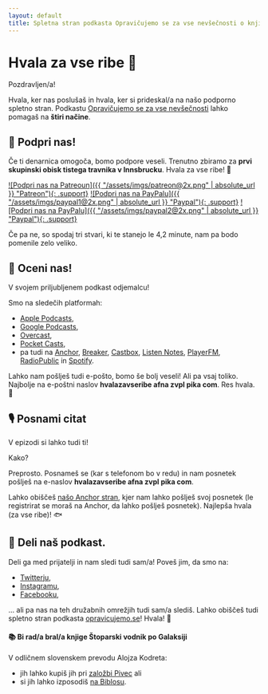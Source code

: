 ```yaml
---
layout: default
title: Spletna stran podkasta Opravičujemo se za vse nevšečnosti o knjigi Štoparski vodnik po Galaksiji, ki jo je napisal Douglas Adams.
---
```


# Hvala za vse ribe 🐬

Pozdravljen/a!

Hvala, ker nas poslušaš in hvala, ker si prideskal/a na našo podporno spletno stran. Podkastu [Opravičujemo se za vse nevšečnosti](https://anchor.fm/opravicujemose) lahko pomagaš na **štiri načine**.

## 💸 Podpri nas!

Če ti denarnica omogoča, bomo podpore veseli. Trenutno zbiramo za **prvi skupinski obisk tistega travnika v Innsbrucku**. Hvala za vse ribe! 🐬

[![Podpri nas na Patreoun]({{ "/assets/imgs/patreon@2x.png" | absolute_url }} "Patreon"){: .support}](https://www.patreon.com/opravicujemose)
[![Podpri nas na PayPalu]({{ "/assets/imgs/paypal1@2x.png" | absolute_url }} "Paypal"){: .support}](https://www.paypal.com/cgi-bin/webscr?cmd=_s-xclick&hosted_button_id=NQ7EA2VV6LNWA&source=url)
[![Podpri nas na PayPalu]({{ "/assets/imgs/paypal2@2x.png" | absolute_url }} "Paypal"){: .support}](https://www.paypal.com/cgi-bin/webscr?cmd=_s-xclick&hosted_button_id=BY6KSC9SGDGQA&source=url)

Če pa ne, so spodaj tri stvari, ki te stanejo le 4,2 minute, nam pa bodo pomenile zelo veliko.

## 🤩 Oceni nas!

V svojem priljubljenem podkast odjemalcu!

Smo na sledečih platformah:
- [Apple Podcasts](https://podcasts.apple.com/si/podcast/opravi%C4%8Dujemo-se-za-vse-nev%C5%A1e%C4%8Dnosti/id1514750013),
- [Google Podcasts](https://podcasts.google.com/?feed=aHR0cHM6Ly9hbmNob3IuZm0vcy8yMmI1YTUwMC9wb2RjYXN0L3Jzcw), 
- [Overcast](https://overcast.fm/p1800312-cfXucP), 
- [Pocket Casts](https://pca.st/zqlh1e4s),
- pa tudi na [Anchor](https://anchor.fm/opravicujemose), [Breaker](https://www.breaker.audio/opravicujemo-se-za-vse-nevsecnosti), [Castbox](https://castbox.fm/channel/id2911541), [Listen Notes](https://www.listennotes.com/podcasts/opravi%C4%8Dujemo-se-za-vse-nev%C5%A1e%C4%8Dnosti-zvo%C4%8Dna-eO4sjykRKMo/),  [PlayerFM](https://player.fm/series/opravicujemo-se-za-vse-nevsecnosti), [RadioPublic](https://radiopublic.com/opraviujemo-se-za-vse-nevenosti-GEPV71) in [Spotify](https://open.spotify.com/show/6bYBLlFmu4lXZMuyzk9LOK?si=AZb30K9XQlO6QhsroUELFw).

Lahko nam pošlješ tudi e-pošto, bomo še bolj veseli! Ali pa vsaj toliko. Najbolje na e-poštni naslov **hvalazavseribe afna zvpl pika com**. Res hvala. 🙏

## 🎙 Posnami citat

V epizodi si lahko tudi ti!

Kako?

Preprosto. Posnameš se (kar s telefonom bo v redu) in nam posnetek pošlješ na e-naslov **hvalazavseribe afna zvpl pika com**.

Lahko obiščeš [našo Anchor stran](https://anchor.fm/opravicujemose), kjer nam lahko pošlješ svoj posnetek (le registrirat se moraš na Anchor, da lahko pošlješ posnetek). Najlepša hvala (za vse ribe)! 🐟

## 🔗 Deli naš podkast.

Deli ga med prijatelji in nam sledi tudi sam/a! Poveš jim, da smo na:
- [Twitterju](https://twitter.com/opravicujemose),
- [Instagramu](https://instagram.com/opravicujemose),
- [Facebooku](https://www.facebook.com/opravicujemose),

... ali pa nas na teh družabnih omrežjih tudi sam/a slediš. Lahko obiščeš tudi spletno stran podkasta [opravicujemo.se](http://opravicujemo.se)! Hvala! 🙏

#### 📚 Bi rad/a bral/a knjige Štoparski vodnik po Galaksiji

V odličnem slovenskem prevodu Alojza Kodreta:
- jih lahko kupiš jih pri [založbi Pivec](https://zalozba-pivec.com/knjigarna?s=%C5%A1toparski+vodnik) ali
- si jih lahko izposodiš [na Biblosu](https://www.biblos.si/rezultati-iskanja?q=Douglas+Adams).